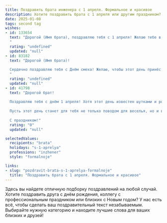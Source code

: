 ```yaml
---
title: Поздравить брата инженера с 1 апреля. Формальное и красивое
description: Хотите поздравить брата с 1 апреля или другим праздником? Наш ИИ создаст незабываемое поздравление, а вы обязательно выделитесь среди других.  
date: 2025-01-08
tags: second tag
wishes:
- id: 133654
  text: "Дорогой (Имя брата), поздравляю тебя с 1 апреля! Желаю тебе в этот день и во всех последующих успехов в твоей важной и ответственной работе инженера, новых интересных проектов и блестящих решений. Пусть твоя профессиональная деятельность приносит тебе удовлетворение и признание, а  творческий потенциал никогда не иссякает. Счастья, здоровья и благополучия!
  "
  rating: "undefined"
  updated: "null"
- id: 83182
  text: "Дорогой (Имя брата)!
  
  Сердечно поздравляю тебя с Днём смеха! Желаю, чтобы этот день принёс тебе не только забавные ситуации и веселые приключения, но и  успехов в твоей важной и ответственной работе инженера. Пусть твой профессионализм и талант всегда будут высоко оценены, а новые проекты принесут удовлетворение и признание.  Здоровья, благополучия и ярких моментов в жизни!
  "
  rating: "undefined"
  updated: "null"
- id: 41798
  text: "Дорогой брат!
  
  Поздравляю тебя с днём 1 апреля! Хотя этот день известен шутками и розыгрышами, хочу, чтобы ты знал: твоя твердость и умение находить решения сложных задач всегда восхищают меня. Как инженер, ты создаёшь не только конструктивные вещи, но и поднимаешь настроение всем вокруг, благодаря своему уникальному чувству юмора.
  
  Пусть этот день станет для тебя не только поводом для веселья, но и возможностью отдохнуть от повседневной работы. Желаю тебе новых достижений, свежих идей и отличного настроения.
  
  С праздником!"
  rating: "0"
  updated: "null"

selectedValues:
  recipients: "brata"
  holidays: "s-1-aprelya"
  professions: "inzhener"
  style: "formalnoje"

links:
- slug: "pozdravit-brata-s-1-aprelya-formalnoje"
  title: "Поздравить брата с 1 апреля. Формальное и красивое"
---
```


Здесь вы найдете отличную подборку поздравлений на любой случай. 
Хотите поздравить друга с днём рождения, коллегу с профессиональным праздником или близких с Новым годом? У нас есть всё, чтобы сделать ваш поздравительный текст незабываемым. Выбирайте нужную категорию и находите лучшие слова для ваших близких и друзей!
